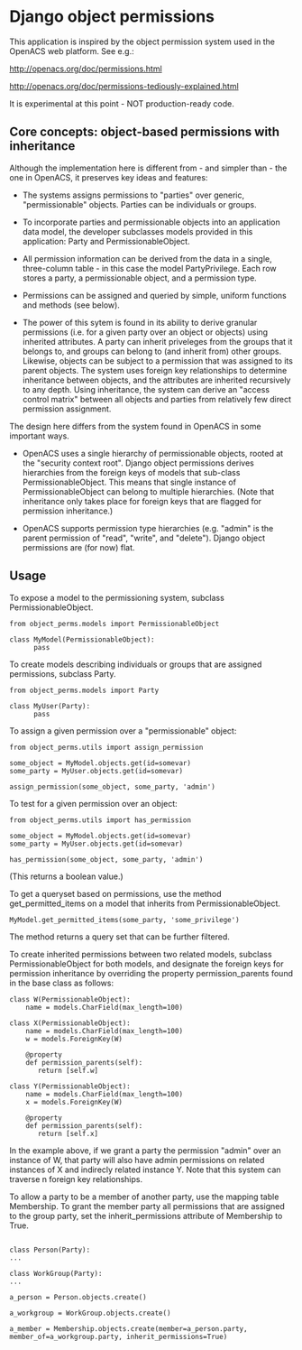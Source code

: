 # Django object permissions

This application is inspired by the object permission system used in
the OpenACS web platform. See e.g.:

http://openacs.org/doc/permissions.html

http://openacs.org/doc/permissions-tediously-explained.html

It is experimental at this point - NOT production-ready code.


## Core concepts: object-based permissions with inheritance

Although the implementation here is different from - and simpler
than - the one in OpenACS, it preserves key ideas and features:

* The systems assigns permissions to "parties" over generic,
"permissionable" objects. Parties can be individuals or groups.

* To incorporate parties and permissionable objects into an application
data model, the developer subclasses models provided in this
application: Party and PermissionableObject.

* All permission information can be derived from the data in a single,
three-column table - in this case the model PartyPrivilege. Each row
stores a party, a permissionable object, and a permission type.

* Permissions can be assigned and queried by simple, uniform functions
and methods (see below).

* The power of this sytem is found in its ability to derive granular
permissions (i.e. for a given party over an object or objects) using
inherited attributes. A party can inherit priveleges from the groups
that it belongs to, and groups can belong to (and inherit from) other
groups. Likewise, objects can be subject to a permission that was
assigned to its parent objects. The system uses foreign key
relationships to determine inheritance between objects, and the
attributes are inherited recursively to any depth. Using inheritance,
the system can derive an "access control matrix" between all objects and
parties from relatively few direct permission assignment.


The design here differs from the system found in OpenACS in some
important ways.

* OpenACS uses a single hierarchy of permissionable objects, rooted at
  the "security context root". Django object permissions derives
  hierarchies from the foreign keys of models that sub-class
  PermissionableObject. This means that single instance of
  PermissionableObject can belong to multiple hierarchies. (Note that
  inheritance only takes place for foreign keys that are flagged for
  permission inheritance.)

* OpenACS supports permission type hierarchies (e.g. "admin" is the
  parent permission of "read", "write", and "delete"). Django object
  permissions are (for now) flat.


## Usage

To expose a model to the permissioning system, subclass
PermissionableObject.

```
from object_perms.models import PermissionableObject

class MyModel(PermissionableObject):
      pass
```

To create models describing individuals or groups that are assigned
permissions, subclass Party.

```
from object_perms.models import Party

class MyUser(Party):
      pass
```


To assign a given permission over a "permissionable" object:

```
from object_perms.utils import assign_permission

some_object = MyModel.objects.get(id=somevar)
some_party = MyUser.objects.get(id=somevar)

assign_permission(some_object, some_party, 'admin')
```

To test for a given permission over an object:

```
from object_perms.utils import has_permission

some_object = MyModel.objects.get(id=somevar)
some_party = MyUser.objects.get(id=somevar)

has_permission(some_object, some_party, 'admin')
```
 (This returns a boolean value.)


To get a queryset based on permissions, use the method
get_permitted_items on a model that inherits from
PermissionableObject.

```
MyModel.get_permitted_items(some_party, 'some_privilege')
```

The method returns a query set that can be further filtered.

To create inherited permissions between two related models, subclass
PermissionableObject for both models, and designate the foreign keys
for permission inheritance by overriding the property
permission_parents found in the base class as follows:

```
class W(PermissionableObject):
    name = models.CharField(max_length=100)

class X(PermissionableObject):
    name = models.CharField(max_length=100)
    w = models.ForeignKey(W)

    @property
    def permission_parents(self):
       return [self.w]

class Y(PermissionableObject):
    name = models.CharField(max_length=100)
    x = models.ForeignKey(W)

    @property
    def permission_parents(self):
       return [self.x]

````

In the example above, if we grant a party the permission "admin" over
an instance of W, that party will also have admin permissions on
related instances of X and indirecly related instance Y. Note that
this system can traverse n foreign key relationships.

To allow a party to be a member of another party, use the mapping
table Membership. To grant the member party all permissions that are
assigned to the group party, set the inherit_permissions attribute of
Membership to True.

````

class Person(Party):
...

class WorkGroup(Party):
...

a_person = Person.objects.create()

a_workgroup = WorkGroup.objects.create()

a_member = Membership.objects.create(member=a_person.party, member_of=a_workgroup.party, inherit_permissions=True)

````
